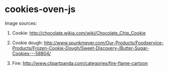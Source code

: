 # cookies-oven-js

Image sources:
1. Cookie: http://chocolate.wikia.com/wiki/Chocolate_Chip_Cookie

2. Cookie dough: http://www.spunkmeyer.com/Our-Products/Foodservice-Products/Frozen-Cookie-Dough/Sweet-Discovery-/Butter-Sugar-Cookies---58804/

3. Fire: http://www.clipartpanda.com/categories/fire-flame-cartoon